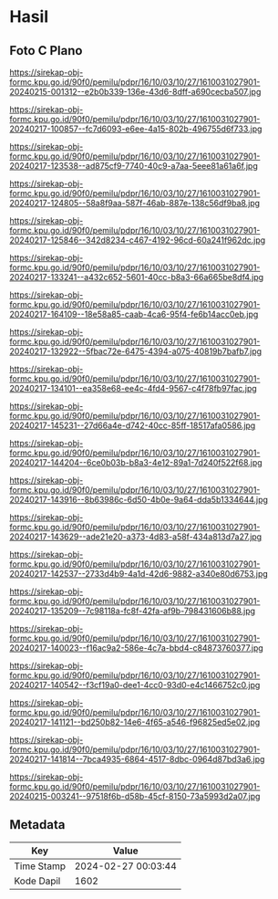 # Hasil

## Foto C Plano

https://sirekap-obj-formc.kpu.go.id/90f0/pemilu/pdpr/16/10/03/10/27/1610031027901-20240215-001312--e2b0b339-136e-43d6-8dff-a690cecba507.jpg

https://sirekap-obj-formc.kpu.go.id/90f0/pemilu/pdpr/16/10/03/10/27/1610031027901-20240217-100857--fc7d6093-e6ee-4a15-802b-496755d6f733.jpg

https://sirekap-obj-formc.kpu.go.id/90f0/pemilu/pdpr/16/10/03/10/27/1610031027901-20240217-123538--ad875cf9-7740-40c9-a7aa-5eee81a61a6f.jpg

https://sirekap-obj-formc.kpu.go.id/90f0/pemilu/pdpr/16/10/03/10/27/1610031027901-20240217-124805--58a8f9aa-587f-46ab-887e-138c56df9ba8.jpg

https://sirekap-obj-formc.kpu.go.id/90f0/pemilu/pdpr/16/10/03/10/27/1610031027901-20240217-125846--342d8234-c467-4192-96cd-60a241f962dc.jpg

https://sirekap-obj-formc.kpu.go.id/90f0/pemilu/pdpr/16/10/03/10/27/1610031027901-20240217-133241--a432c652-5601-40cc-b8a3-66a665be8df4.jpg

https://sirekap-obj-formc.kpu.go.id/90f0/pemilu/pdpr/16/10/03/10/27/1610031027901-20240217-164109--18e58a85-caab-4ca6-95f4-fe6b14acc0eb.jpg

https://sirekap-obj-formc.kpu.go.id/90f0/pemilu/pdpr/16/10/03/10/27/1610031027901-20240217-132922--5fbac72e-6475-4394-a075-40819b7bafb7.jpg

https://sirekap-obj-formc.kpu.go.id/90f0/pemilu/pdpr/16/10/03/10/27/1610031027901-20240217-134101--ea358e68-ee4c-4fd4-9567-c4f78fb97fac.jpg

https://sirekap-obj-formc.kpu.go.id/90f0/pemilu/pdpr/16/10/03/10/27/1610031027901-20240217-145231--27d66a4e-d742-40cc-85ff-18517afa0586.jpg

https://sirekap-obj-formc.kpu.go.id/90f0/pemilu/pdpr/16/10/03/10/27/1610031027901-20240217-144204--6ce0b03b-b8a3-4e12-89a1-7d240f522f68.jpg

https://sirekap-obj-formc.kpu.go.id/90f0/pemilu/pdpr/16/10/03/10/27/1610031027901-20240217-143916--8b63986c-6d50-4b0e-9a64-dda5b1334644.jpg

https://sirekap-obj-formc.kpu.go.id/90f0/pemilu/pdpr/16/10/03/10/27/1610031027901-20240217-143629--ade21e20-a373-4d83-a58f-434a813d7a27.jpg

https://sirekap-obj-formc.kpu.go.id/90f0/pemilu/pdpr/16/10/03/10/27/1610031027901-20240217-142537--2733d4b9-4a1d-42d6-9882-a340e80d6753.jpg

https://sirekap-obj-formc.kpu.go.id/90f0/pemilu/pdpr/16/10/03/10/27/1610031027901-20240217-135209--7c98118a-fc8f-42fa-af9b-798431606b88.jpg

https://sirekap-obj-formc.kpu.go.id/90f0/pemilu/pdpr/16/10/03/10/27/1610031027901-20240217-140023--f16ac9a2-586e-4c7a-bbd4-c84873760377.jpg

https://sirekap-obj-formc.kpu.go.id/90f0/pemilu/pdpr/16/10/03/10/27/1610031027901-20240217-140542--f3cf19a0-dee1-4cc0-93d0-e4c1466752c0.jpg

https://sirekap-obj-formc.kpu.go.id/90f0/pemilu/pdpr/16/10/03/10/27/1610031027901-20240217-141121--bd250b82-14e6-4f65-a546-f96825ed5e02.jpg

https://sirekap-obj-formc.kpu.go.id/90f0/pemilu/pdpr/16/10/03/10/27/1610031027901-20240217-141814--7bca4935-6864-4517-8dbc-0964d87bd3a6.jpg

https://sirekap-obj-formc.kpu.go.id/90f0/pemilu/pdpr/16/10/03/10/27/1610031027901-20240215-003241--97518f6b-d58b-45cf-8150-73a5993d2a07.jpg


## Metadata

| Key        | Value               |
| ---------- | ------------------- |
| Time Stamp | 2024-02-27 00:03:44 |
| Kode Dapil | 1602                |



